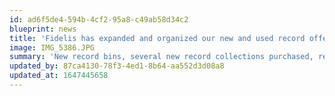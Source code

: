 ```yaml
---
id: ad6f5de4-594b-4cf2-95a8-c49ab58d34c2
blueprint: news
title: 'Fidelis has expanded and organized our new and used record offerings - come check it out!'
image: IMG_5386.JPG
summary: 'New record bins, several new record collections purchased, records organized by genre and alphabetically - what more could a record shopper ask for! Come in and check out the great selection and great values!'
updated_by: 87ca4130-78f3-4ed1-8b64-aa552d3d08a8
updated_at: 1647445658
---
```

